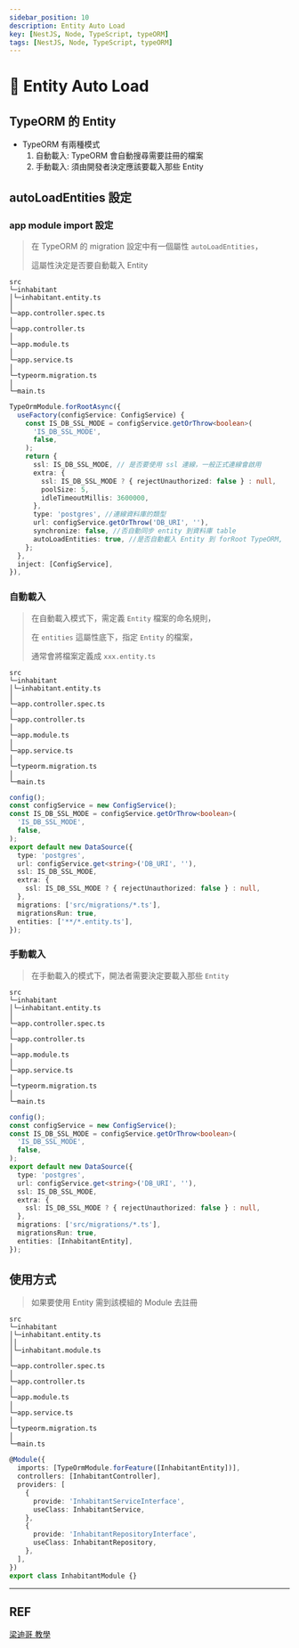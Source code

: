 ```yaml
---
sidebar_position: 10
description: Entity Auto Load
key: [NestJS, Node, TypeScript, typeORM]
tags: [NestJS, Node, TypeScript, typeORM]
---
```


# 🐔 Entity Auto Load

## TypeORM 的 Entity

- TypeORM 有兩種模式
    1. 自動載入: TypeORM 會自動搜尋需要註冊的檔案
    2. 手動載入: 須由開發者決定應該要載入那些 Entity

## autoLoadEntities 設定

### app module import 設定

> 在 TypeORM 的 migration 設定中有一個屬性 `autoLoadEntities`，
>
> 這屬性決定是否要自動載入 Entity

```text {9}
src
└─inhabitant
│└─inhabitant.entity.ts
│
└─app.controller.spec.ts
│
└─app.controller.ts
│
└─app.module.ts
│
└─app.service.ts
│
└─typeorm.migration.ts
│
└─main.ts
```

```ts {17}
TypeOrmModule.forRootAsync({
  useFactory(configService: ConfigService) {
    const IS_DB_SSL_MODE = configService.getOrThrow<boolean>(
      'IS_DB_SSL_MODE',
      false,
    );
    return {
      ssl: IS_DB_SSL_MODE, // 是否要使用 ssl 連線，一般正式連線會啟用
      extra: {
        ssl: IS_DB_SSL_MODE ? { rejectUnauthorized: false } : null,
        poolSize: 5,
        idleTimeoutMillis: 3600000,
      },
      type: 'postgres', //連線資料庫的類型
      url: configService.getOrThrow('DB_URI', ''),
      synchronize: false, //否自動同步 entity 到資料庫 table
      autoLoadEntities: true, //是否自動載入 Entity 到 forRoot TypeORM,
    };
  },
  inject: [ConfigService],
}),
```

### 自動載入

> 在自動載入模式下，需定義 `Entity` 檔案的命名規則，
>
> 在 `entities` 這屬性底下，指定 `Entity` 的檔案，
>
> 通常會將檔案定義成 `xxx.entity.ts`

```text {13}
src
└─inhabitant
│└─inhabitant.entity.ts
│
└─app.controller.spec.ts
│
└─app.controller.ts
│
└─app.module.ts
│
└─app.service.ts
│
└─typeorm.migration.ts
│
└─main.ts
```

```ts {16}
config();
const configService = new ConfigService();
const IS_DB_SSL_MODE = configService.getOrThrow<boolean>(
  'IS_DB_SSL_MODE',
  false,
);
export default new DataSource({
  type: 'postgres',
  url: configService.get<string>('DB_URI', ''),
  ssl: IS_DB_SSL_MODE,
  extra: {
    ssl: IS_DB_SSL_MODE ? { rejectUnauthorized: false } : null,
  },
  migrations: ['src/migrations/*.ts'],
  migrationsRun: true,
  entities: ['**/*.entity.ts'],
});
```

### 手動載入

> 在手動載入的模式下，開法者需要決定要載入那些 `Entity`

```text {13}
src
└─inhabitant
│└─inhabitant.entity.ts
│
└─app.controller.spec.ts
│
└─app.controller.ts
│
└─app.module.ts
│
└─app.service.ts
│
└─typeorm.migration.ts
│
└─main.ts
```

```ts {16}
config();
const configService = new ConfigService();
const IS_DB_SSL_MODE = configService.getOrThrow<boolean>(
  'IS_DB_SSL_MODE',
  false,
);
export default new DataSource({
  type: 'postgres',
  url: configService.get<string>('DB_URI', ''),
  ssl: IS_DB_SSL_MODE,
  extra: {
    ssl: IS_DB_SSL_MODE ? { rejectUnauthorized: false } : null,
  },
  migrations: ['src/migrations/*.ts'],
  migrationsRun: true,
  entities: [InhabitantEntity],
});
```

## 使用方式

> 如果要使用 Entity 需到該模組的 Module 去註冊

```text {5}
src
└─inhabitant
│└─inhabitant.entity.ts
││
│└─inhabitant.module.ts
│
└─app.controller.spec.ts
│
└─app.controller.ts
│
└─app.module.ts
│
└─app.service.ts
│
└─typeorm.migration.ts
│
└─main.ts
```

```ts {2}
@Module({
  imports: [TypeOrmModule.forFeature([InhabitantEntity])],
  controllers: [InhabitantController],
  providers: [
    {
      provide: 'InhabitantServiceInterface',
      useClass: InhabitantService,
    },
    {
      provide: 'InhabitantRepositoryInterface',
      useClass: InhabitantRepository,
    },
  ],
})
export class InhabitantModule {}
```

---

## REF

[梁迪哥 教學](https://hackmd.io/@JgGTFI_BRjyUv6YuG1bmUQ/B1ZKISX_n/%2FFwXhSn6rTXG4BsAQCeiJyw#0-Nestjs-TypeORM-module-%E9%87%8D%E8%A6%81%E7%9A%84%E6%A6%82%E5%BF%B5)
